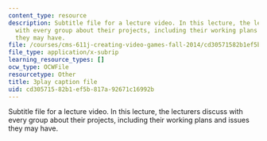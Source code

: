 ```yaml
---
content_type: resource
description: Subtitle file for a lecture video. In this lecture, the lecturers discuss
  with every group about their projects, including their working plans and issues
  they may have.
file: /courses/cms-611j-creating-video-games-fall-2014/cd30571582b1ef5b817a92671c16992b_SODYb6YPPLk.srt
file_type: application/x-subrip
learning_resource_types: []
ocw_type: OCWFile
resourcetype: Other
title: 3play caption file
uid: cd305715-82b1-ef5b-817a-92671c16992b
---
```

Subtitle file for a lecture video. In this lecture, the lecturers discuss with every group about their projects, including their working plans and issues they may have.